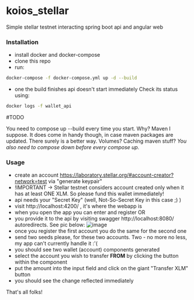 # koios_stellar
Simple stellar testnet interacting spring boot api and angular web

### Installation

- install docker and docker-compose
- clone this repo
- run: 
```bash
docker-compose -f docker-compose.yml up -d --build
```
- one the build finishes api doesn't start immediately
Check its status using:
```bash
docker logs -f wallet_api
```
#TODO

You need to compose up --build every time you start. Why? Maven I suppose.
It does come in handy though, in case maven packages are updated.
There surely is a better way. Volumes? Caching maven stuff? *You also need to compose down before every compose up.*


### Usage

- create an account https://laboratory.stellar.org/#account-creator?network=test via "generate keypair"
- !IMPORTANT -> Stellar testnet considers account created only when it has at least ONE XLM.
  So please fund this wallet immediately!
- api needs your "Secret Key" (well, Not-So-Secret Key in this case ;) )
- visit http://localhost:4200/ , it's where the webapp is
- when you open the app you can enter and register OR
- you provide it to the api by visiting swagger http://localhost:8080/ autoredirects. See pic below:
![image](https://user-images.githubusercontent.com/67732669/193683064-3c82f90b-b997-48c7-9a7f-cfa1814ca02c.png)
- once you register the first account you do the same for the second one
- send two seeds please, for these two accounts. Two - no more no less, my app can't currently handle it :'(
- you should see two wallet (account) components generated
- select the account you wish to transfer **FROM** by clicking the button within the component
- put the amount into the input field and click on the giant "Transfer XLM" button
- you should see the change reflected immediately

That's all folks!


